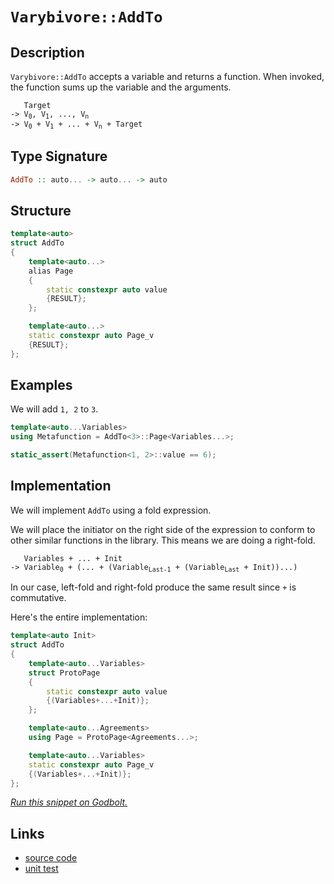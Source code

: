 <!-- Copyright 2024 Feng Mofan
SPDX-License-Identifier: Apache-2.0 -->

# `Varybivore::AddTo`

## Description

`Varybivore::AddTo` accepts a variable and returns a function. When invoked, the function sums up the variable and the arguments.

<pre><code>   Target
-> V<sub>0</sub>, V<sub>1</sub>, ..., V<sub>n</sub>
-> V<sub>0</sub> + V<sub>1</sub> + ... + V<sub>n</sub> + Target</code></pre>

## Type Signature

```Haskell
AddTo :: auto... -> auto... -> auto
```

## Structure

```C++
template<auto>
struct AddTo
{
    template<auto...>
    alias Page
    {
        static constexpr auto value
        {RESULT};
    };

    template<auto...>
    static constexpr auto Page_v
    {RESULT};
};
```

## Examples

We will add `1, 2` to `3`.

```C++
template<auto...Variables>
using Metafunction = AddTo<3>::Page<Variables...>;

static_assert(Metafunction<1, 2>::value == 6);
```

## Implementation

We will implement `AddTo` using a fold expression.

We will place the initiator on the right side of the expression to conform to other similar functions in the library.
This means we are doing a right-fold.

<pre><code>   Variables + ... + Init
-> Variable<sub>0</sub> + (... + (Variable<sub>Last-1</sub> + (Variable<sub>Last</sub> + Init))...)
</code></pre>

In our case, left-fold and right-fold produce the same result since `+` is commutative.

Here's the entire implementation:

```C++
template<auto Init>
struct AddTo
{
    template<auto...Variables>
    struct ProtoPage
    { 
        static constexpr auto value 
        {(Variables+...+Init)}; 
    };

    template<auto...Agreements>
    using Page = ProtoPage<Agreements...>;

    template<auto...Variables>
    static constexpr auto Page_v 
    {(Variables+...+Init)}; 
};
```

[*Run this snippet on Godbolt.*](https://godbolt.org/#z:OYLghAFBqd5QCxAYwPYBMCmBRdBLAF1QCcAaPECAMzwBtMA7AQwFtMQByARg9KtQYEAysib0QXACx8BBAKoBnTAAUAHpwAMvAFYTStJg1DIApACYAQuYukl9ZATwDKjdAGFUtAK4sGe1wAyeAyYAHI%2BAEaYxBIAHKQADqgKhE4MHt6%2BekkpjgJBIeEsUTFc8XaYDmlCBEzEBBk%2Bfly2mPZ5DDV1BAVhkdFxtrX1jVktCsM9wX3FA2UAlLaoXsTI7BwEmCwJBpsmAMxuTF5EANQAkgyEB9gmGgCCE8ReDqf36OgAKqh39yYA7FYHqcQadNttdpgDkcTqgAHQIgBqdTwTAi9AUN1%2BoNOTxeBFOymIqCIyiYwChwNBAIsp2xONBEyYjmQpzQDAmmFUCWIp2OZwAbmIvJg6VSGXTARBkcRUejMJjLAi4dZLoR5gCACIHWn0kFanW/PVgrY7ZlQw78%2BEI%2B7AYiYLaMAiY/a3cWnLwpIyE8mig6awnE0m%2B6G2%2B2OwQKZVY/ZAv7u8FmvaW2HKmVyjFY91MllsgSc7m8q0%2BikAfQFYvuOJp0pRaMzSoRqquBA1/21scrBtjRoeAHoAFRD4cjvu/QdDz7YISfYdj/sjxcD%2Bfx%2B6JyHQq1puvyl1u%2B6e4LAU4AWUwtSoXgYVQEdP2AfeXx%2Bh32NxAIDJFOh6frCujrsNB5fhzPBkFLJgFCUeoIDPC8rxvBhoRaU4zDfEAhW8P1739U4ADYNVjDhFloTgAFZeD8DgtFIVBODcaxrFxZZVj9Mx9h4UgCE0IjFgAaxAUizDhf4zEkWJYlIjQAE5BI0XDYn2fROEkXgWAkDQNFISjqNojheAUEBNK4qiiNIOBYBgRAQGWAgEhOchKDQbY6GiUJWHWVRYlwgBaXDJFOYBkFZKQ4TMXhMHwIhZXQPR%2BEEEQxHYKQZEERQVHUEzSF0FoAHdiCYBJOB4YiyIo7iaM4AB5E47IJVAqFOTyfL8gKgtOEKzFOCAPGc%2BheXMdj5l4YytEWCAkCchIXLICgIEm6aQGAKQzD4OhNmIAyIAicqImCOoAE8it4XbmGIfbKoibRKmMjinLYQRKoYWhDsyrAIi8YAjloWgDO4XgsBYQxgHEV68HtKoBQVcquUqE51g44JNhIzLaDwCJ8rOjwsHKghZTUv7SEh4gImSTBNS2IHUaMbjFioAxgAURE8EwHLKoSRgjpS4RRHEZK4vkJQ1HK7L9CBlAGMsfQ0YMyBFlQBIOl%2B7yJnQf1TEsawzB0onoqh2XWnaNIXAYdxPCafwTd6IoSmyZJUgEUZmkSO2Oit/pSgN67qkmR29AqBCunqN3Zg9pkRjNsYhm6YOba4RYFGYtYJBKjhyK08rdMarzfP8wLgskUKutwQgSDpNi4%2BGmnFgQTAmCwGIID4kBJH2OEpP2f5JA0SRRNwjTSNwqSlI4FTSDU9i4Vwrh5Kk2Jp9IyQuFI9vcPTzLdP0wzOJpszLPG6yavs2b5r6ty2E4OoWAFf5vKYNkDG9LgpLhLg4WoiKS%2Bi2LZAS3npH5tKQtMq6BWnlAqR0U5p20rwXS1VbInFOPVPkxAr43zvsgB%2Bx4n4vzfl1HqU0%2Bpl32GYIa28TJjQmqgXq0QHJzSoQQgYl9r7eQwUDJ%2BXBNI0FoOtTa21MonQOpzARZ0LpXQcJzO6TpHrPXKm9D6X0fqcwBpTdY1F8Dg0cJDX679VCw02JzRGbRyqo3RgdLGqjhp405kTEmShyaAyMFTUA5C%2BD00ZszVm7NKIcX5r/JK/9ZCAIytREBotqbqysJLExMtG40QVmkJWKs1YSwsFrGBOs8BYBifHNoXtnAQFcL7FogRpjWzmM7XIaQikVPtgwGO5T/YdEDg0COTtGne2jqU92fsfatJ6Z0wo3S45LBWEnYZyMoEZ04Mg1Bt975A3as/V%2BGgi6RVLgNCuZDRrV1rvXSgKdR7j2ft3f4y9/j/H2D3SQfkWjQIqnpWwW8RqmXMlZGytVaEn1cu5C%2BKCWosAUAKVkApsGQgmOFNZX8Wi%2BJ5v4rmQThYgEUmAwqf1IFlXXlVQ%2BdUGqX3%2BYC4FoLzQTDwfQ6aRD9ikOeRQlAZK%2BqfLpQMIFCQEjlifqWMFBBwJ/P/mtaIvCdp7TOkIoV51LrXQkVQ%2B6BBpEvTUZgd6n0xCKIJsoxxFjSDqK9lo6GujkBwwMYIIxKM0YY32uYnGViCY2NJvYymR4d503JO4lmbMOYExhYlCQATUqC2CToJFYTjApKlhEbJcTFacD7CrcWGtLBpJohkrJ8AcmG3yYUvpxTLZdJDrbSpDtM01Ndjm2OnsA69MyG03J5aBkzFLWHFplb%2BlBxLXMeOickrorXjpaZeL/IAqBacEFz9OWrM/kQzZ1Kdl1wGLE5GhyQBmGfvsfYpFJKLw0iu/48lu0wM4JvIyVdSD8UkP8UKpyuBSCkic9uXB/jD32BintDyp3DzCru%2B5ldyGLCJikZwkggA%3D%3D%3D)

## Links

- [source code](../../../../conceptrodon/varybivore/add_to.hpp)
- [unit test](../../../../tests/unit/varybivore/add_to.test.hpp)
